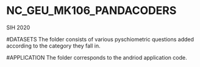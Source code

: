 # NC_GEU_MK106_PANDACODERS
SIH 2020

#DATASETS
The folder consists of various pyschiometric questions added according to the category they fall in.

#APPLICATION
The folder corresponds to the andriod application code.
